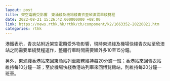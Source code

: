 ```yaml
---
layout: post
title: 架空電纜受影響　東涌綫及機場綫青衣至欣澳需單綫雙程
date: 2022-08-21 15:26:42.000000000 +08:00
link: https://news.rthk.hk/rthk/ch/component/k2/1663352-20220821.htm
categories: rthk
---
```


港鐵表示，青衣站附近架空電纜受外物影響，現時東涌綫及機場快綫青衣站至欣澳站之間需要單綫雙程運作，整體行車時間需要額外多10至15分鐘。

另外，東涌綫香港站來回東涌站列車服務維持每20分鐘一班；香港站來回青衣站維持每10分鐘一班；至於機場快綫香港站列車來回博覧館站，則維持每20分鐘一班車。
